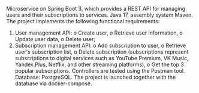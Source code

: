 Microservice on Spring Boot 3, which provides a REST API for managing users and their subscriptions to services. Java 17, assembly system Maven. The project implements the following functional requirements:
1.	User management API:
o	Create user,
o	Retrieve user information,
o	Update user data,
o	Delete user;
2.	Subscription management API:
o	Add subscription to user,
o	Retrieve user's subscription list,
o	Delete subscription (subscriptions represent subscriptions to digital services such as YouTube Premium, VK Music, Yandex.Plus, Netflix, and other streaming platforms),
o	Get the top 3 popular subscriptions.
Controllers are tested using the Postman tool.
Database: PostgreSQL. The project is launched together with the database via docker-compose.

